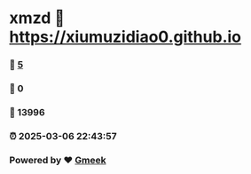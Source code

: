 # xmzd :link: https://xiumuzidiao0.github.io 
### :page_facing_up: [5](https://xiumuzidiao0.github.io/tag.html) 
### :speech_balloon: 0 
### :hibiscus: 13996 
### :alarm_clock: 2025-03-06 22:43:57 
### Powered by :heart: [Gmeek](https://github.com/Meekdai/Gmeek)
